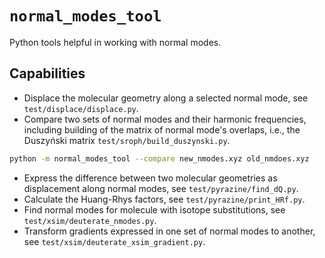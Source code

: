 # `normal_modes_tool`
Python tools helpful in working with normal modes.

## Capabilities
- Displace the molecular geometry along a selected normal mode, see
  `test/displace/displace.py`.
- Compare two sets of normal modes and their harmonic frequencies, including
  building of the matrix of normal mode's overlaps, i.e., the Duszyński matrix
  `test/sroph/build_duszynski.py`.
```bash
python -m normal_modes_tool --compare new_nmodes.xyz old_nmdoes.xyz
```
- Express the difference between two molecular geometries as displacement along
  normal modes, see `test/pyrazine/find_dQ.py`.
- Calculate the Huang-Rhys factors, see `test/pyrazine/print_HRf.py`.
- Find normal modes for molecule with isotope substitutions, see
  `test/xsim/deuterate_nmodes.py`.
- Transform gradients expressed in one set of normal modes to another, see
  `test/xsim/deuterate_xsim_gradient.py`.



